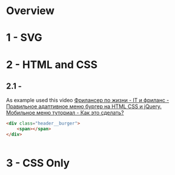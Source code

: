 # Overview

# 1 - SVG

# 2 - HTML and CSS

## 2.1 - 
As example used this video [Фрилансер по жизни - IT и фриланс - Правильное адаптивное меню бургер на HTML CSS и jQuery. Мобильное меню туториал - Как это сделать?](https://www.youtube.com/watch?v=chJQofBSx94)

```html
<div class="header__burger">
    <span></span>
</div>
```

```css

```

# 3 - CSS Only